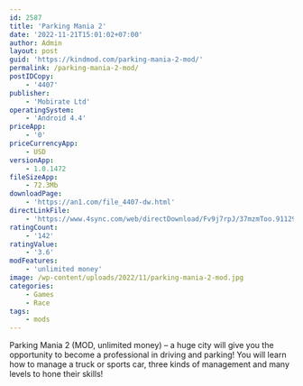 ```yaml
---
id: 2587
title: 'Parking Mania 2'
date: '2022-11-21T15:01:02+07:00'
author: Admin
layout: post
guid: 'https://kindmod.com/parking-mania-2-mod/'
permalink: /parking-mania-2-mod/
postIDCopy:
    - '4407'
publisher:
    - 'Mobirate Ltd'
operatingSystem:
    - 'Android 4.4'
priceApp:
    - '0'
priceCurrencyApp:
    - USD
versionApp:
    - 1.0.1472
fileSizeApp:
    - 72.3Mb
downloadPage:
    - 'https://an1.com/file_4407-dw.html'
directLinkFile:
    - 'https://www.4sync.com/web/directDownload/Fv9j7rpJ/37mzmToo.9112980d7a69ad4b6a20e482e0c9e237'
ratingCount:
    - '142'
ratingValue:
    - '3.6'
modFeatures:
    - 'unlimited money'
image: /wp-content/uploads/2022/11/parking-mania-2-mod.jpg
categories:
    - Games
    - Race
tags:
    - mods
---
```


Parking Mania 2 (MOD, unlimited money) – a huge city will give you the opportunity to become a professional in driving and parking! You will learn how to manage a truck or sports car, three kinds of management and many levels to hone their skills!